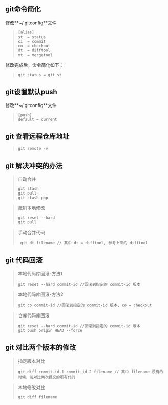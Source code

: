 ## git命令简化

修改**~/.gitconfig**文件 
>     [alias]
>     st  = status
>     ci  = commit
>     co  = checkout
>     dt  = difftool
>     mt  = mergetool

修改完成后，命令简化如下： 
>     git status = git st

## git设置默认push
修改**~/.gitconfig**文件 
>     [push]
>     default = current

## git 查看远程仓库地址
>     git remote -v

## git 解决冲突的办法
> 自动合并
>
>     git stash
>     git pull
>     git stash pop

> 撤销本地修改
>
>     git reset --hard
>     git pull

> 手动合并代码
>
>      git dt filename // 其中 dt = difftool, 参考上面的 difftool

## git 代码回滚
> 本地代码库回滚-方法1
>
>     git reset --hard commit-id //回滚到指定的 commit-id 版本

> 本地代码库回滚-方法2
>
>     git co commit-id //回滚到指定的 commit-id 版本, co = checkout

> 仓库代码库回滚
>
>     git reset --hard commit-id //回滚到指定的 commit-id 版本
>     git push origin HEAD --force

## git 对比两个版本的修改
> 指定版本对比 
>
>     git diff commit-id-1 commit-id-2 filename // 其中 filename 没有的时候，则对比两次提交的所有代码

> 本地修改对比
>
>     git diff filename
